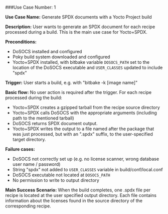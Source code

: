 ###Use Case Number: 1

**Use Case Name:** Generate SPDX documents with a Yocto Project build

**Description:** User wants to generate an SPDX document for each recipe
processed during a build. This is the main use case for Yocto+SPDX.

**Preconditions:**
- DoSOCS installed and configured
- Poky build system downloaded and configured
- Yocto+SPDX installed, with bitbake variable `DOSOCS_PATH` set to the
  location of the DoSOCS executable and `USER_CLASSES` updated to include
  "spdx"

**Trigger:**
User starts a build, e.g. with "bitbake -k [image name]"

**Basic flow:**
No user action is required after the trigger.
For each recipe processed during the build:
- Yocto+SPDX creates a gzipped tarball from the recipe source directory
- Yocto+SPDX calls DoSOCS with the appropriate arguments (including path
  to the mentioned tarball)
- DoSOCS returns SPDX document output.
- Yocto+SPDX writes the output to a file named after the package that was just
processed, but with an ".spdx" suffix, to the user-specified target directory.

**Failure cases:**
- DoSOCS not correctly set up (e.g. no license scanner, wrong database
  user name / password)
- String "spdx" not added to `USER_CLASSES` variable in build/conf/local.conf
- DoSOCS executable not located at `DOSOCS_PATH`
- No permission to write to output directory

**Main Success Scenario:**
When the build completes, one .spdx file per recipe is located at the user
specified output directory. Each file contains information about the licenses
found in the source directory of the corresponding recipe.

